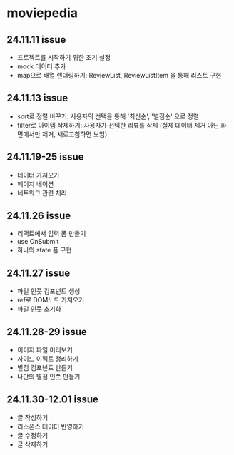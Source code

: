 # moviepedia

## 24.11.11 issue

- 프로젝트를 시작하기 위한 초기 설정
- mock 데이터 추가
- map으로 배열 렌더링하기: ReviewList, ReviewListItem 을 통해 리스트 구현

## 24.11.13 issue

- sort로 정렬 바꾸기: 사용자의 선택을 통해 '최신순', '별점순' 으로 정렬
- filter로 아이템 삭제하기: 사용자가 선택한 리뷰를 삭제
  (실제 데이터 제거 아닌 화면에서만 제거, 새로고침하면 보임)

## 24.11.19-25 issue

- 데이터 가져오기
- 페이지 네이션
- 네트워크 관련 처리

## 24.11.26 issue

- 리액트에서 입력 폼 만들기
- use OnSubmit
- 하나의 state 폼 구현

## 24.11.27 issue

- 파일 인풋 컴포넌트 생성
- ref로 DOM노드 가져오기
- 파일 인풋 초기화

## 24.11.28-29 issue

- 이미지 파일 미리보기
- 사이드 이펙트 정리하기
- 별점 컴포넌트 만들기
- 나만의 별점 인풋 만들기

## 24.11.30-12.01 issue

- 글 작성하기
- 리스폰스 데이터 반영하기
- 글 수정하기
- 글 삭제하기
